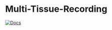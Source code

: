 # Multi-Tissue-Recording

[![Docs](https://img.shields.io/website?down_color=red&down_message=offline&label=Visit%20Docs&style=for-the-badge&up_color=success&up_message=online&url=https%3A%2F%2Fmurphs.team/Multi_Tissue_Tracking/)](http://mtt.murphs.team)   
